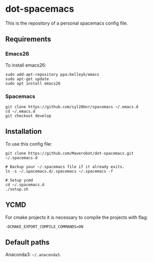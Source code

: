 # dot-spacemacs
This is the repository of a personal spacemacs config file.
## Requirements
### Emacs26
To install emacs26:
```
sudo add-apt-repository ppa:kelleyk/emacs
sudo apt-get update
sudo apt install emacs26

```
### Spacemacs
```
git clone https://github.com/syl20bnr/spacemacs ~/.emacs.d
cd ~/.emacs.d
git checkout develop
```
## Installation
To use this config file:
```
git clone https://github.com/Maverobot/dot-spacemacs.git ~/.spacemacs.d

# Backup your ~/.spacemacs file if it already exits.
ln -s ~/.spacemacs.d/.spacemacs ~/.spacemacs -f

# Setup ycmd
cd ~/.spacemacs.d
./setup.sh
```

## YCMD
For cmake projects it is necessary to compile the projects with flag:
```
-DCMAKE_EXPORT_COMPILE_COMMANDS=ON
``` 

## Default paths
Anaconda3: `~/.anaconda3`.
